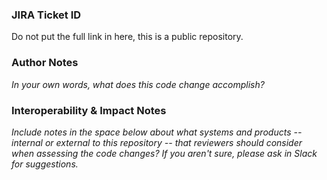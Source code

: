 ### JIRA Ticket ID

Do not put the full link in here, this is a public repository.


### Author Notes
*In your own words, what does this code change accomplish?*



### Interoperability & Impact Notes
*Include notes in the space below about what systems and products -- internal or external to this repository -- that reviewers should consider when assessing the code changes? If you aren't sure, please ask in Slack for suggestions.*

